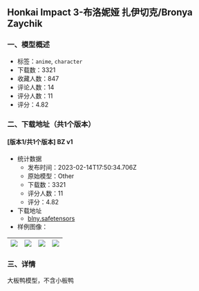## Honkai Impact 3-布洛妮娅 扎伊切克/Bronya Zaychik
### 一、模型概述

- 标签：`anime`, `character`
- 下载数：3321
- 收藏人数：847
- 评论人数：14
- 评分人数：11
- 评分：4.82

### 二、下载地址（共1个版本）

#### [版本1/共1个版本] BZ v1

- 统计数据
  - 发布时间：2023-02-14T17:50:34.706Z
  - 原始模型：Other
  - 下载数：3321
  - 评分人数：11
  - 评分：4.82
- 下载地址
  - [blny.safetensors](https://civitai.com/api/download/models/10348)
- 样例图像：

| <img src="https://image.civitai.com/xG1nkqKTMzGDvpLrqFT7WA/1b9fb208-ab94-4cfd-98f1-26d310636900/width=450/100998.jpeg" /> | <img src="https://image.civitai.com/xG1nkqKTMzGDvpLrqFT7WA/7912b8fa-1389-4f58-c0a5-8fbdd6401b00/width=450/101887.jpeg" /> | <img src="https://image.civitai.com/xG1nkqKTMzGDvpLrqFT7WA/3181284c-54d0-45ad-800a-a01b967a8f00/width=450/101002.jpeg" /> | <img src="https://image.civitai.com/xG1nkqKTMzGDvpLrqFT7WA/cad14866-652d-4ed8-0327-62105bec9600/width=450/101886.jpeg" /> |
| ---- | ---- | ---- | ---- |


### 三、详情
<p>大板鸭模型，不含小板鸭</p>